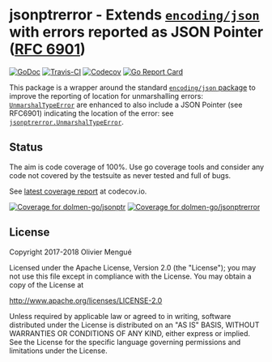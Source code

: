 # jsonptrerror - Extends [`encoding/json`](http://golang.org/pkg/encoding/json) with errors reported as JSON Pointer ([RFC 6901](https://tools.ietf.org/html/rfc6901))

[![GoDoc](https://img.shields.io/badge/godoc-reference-blue.svg)](https://godoc.org/github.com/dolmen-go/jsonptrerror)
[![Travis-CI](https://img.shields.io/travis/dolmen-go/jsonptrerror.svg)](https://travis-ci.org/dolmen-go/jsonptrerror)
[![Codecov](https://img.shields.io/codecov/c/github/dolmen-go/jsonptrerror/master.svg)](https://codecov.io/gh/dolmen-go/jsonptrerror/branch/master)
[![Go Report Card](https://goreportcard.com/badge/github.com/dolmen-go/jsonptrerror)](https://goreportcard.com/report/github.com/dolmen-go/jsonptrerror)

This package is a wrapper around the standard [`encoding/json` package](https://golang.org/pkg/encoding/json)
to improve the reporting of location for unmarshalling errors:
[`UnmarshalTypeError`](https://golang.org/pkg/encoding/json/#UnmarshalTypeError) are enhanced to also include
a JSON Pointer (see RFC6901) indicating the location of the error: see
[`jsonptrerror.UnmarshalTypeError`](https://godoc.org/github.com/dolmen-go/jsonptrerror#UnmarshalTypeError).

## Status

The aim is code coverage of 100%. Use go coverage tools and consider any
code not covered by the testsuite as never tested and full of bugs.

See [latest coverage report](https://codecov.io/gh/dolmen-go/jsonptrerror/src/master/decoder.go) at codecov.io.

[![Coverage for dolmen-go/jsonptr](https://img.shields.io/codecov/c/github/dolmen-go/jsonptr/master.svg)](https://codecov.io/gh/dolmen-go/jsonptr/branch/master)
[![Coverage for dolmen-go/jsonptrerror](https://img.shields.io/codecov/c/github/dolmen-go/jsonptrerror/master.svg)](https://codecov.io/gh/dolmen-go/jsonptrerror/branch/master)


## License

Copyright 2017-2018 Olivier Mengué

Licensed under the Apache License, Version 2.0 (the "License");
you may not use this file except in compliance with the License.
You may obtain a copy of the License at

   http://www.apache.org/licenses/LICENSE-2.0

Unless required by applicable law or agreed to in writing, software
distributed under the License is distributed on an "AS IS" BASIS,
WITHOUT WARRANTIES OR CONDITIONS OF ANY KIND, either express or implied.
See the License for the specific language governing permissions and
limitations under the License.

